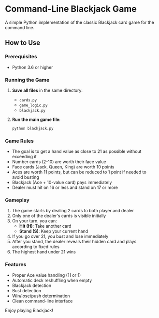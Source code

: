 # Command-Line Blackjack Game

A simple Python implementation of the classic Blackjack card game for the command line.

## How to Use

### Prerequisites
- Python 3.6 or higher

### Running the Game

1. **Save all files** in the same directory:
   - `cards.py`
   - `game_logic.py` 
   - `blackjack.py`

2. **Run the main game file**:
   ```bash
   python blackjack.py
   ```

### Game Rules

- The goal is to get a hand value as close to 21 as possible without exceeding it
- Number cards (2-10) are worth their face value
- Face cards (Jack, Queen, King) are worth 10 points
- Aces are worth 11 points, but can be reduced to 1 point if needed to avoid busting
- Blackjack (Ace + 10-value card) pays immediately
- Dealer must hit on 16 or less and stand on 17 or more

### Gameplay

1. The game starts by dealing 2 cards to both player and dealer
2. Only one of the dealer's cards is visible initially
3. On your turn, you can:
   - **Hit (H)**: Take another card
   - **Stand (S)**: Keep your current hand
4. If you go over 21, you bust and lose immediately
5. After you stand, the dealer reveals their hidden card and plays according to fixed rules
6. The highest hand under 21 wins

### Features

- Proper Ace value handling (11 or 1)
- Automatic deck reshuffling when empty
- Blackjack detection
- Bust detection
- Win/lose/push determination
- Clean command-line interface

Enjoy playing Blackjack!
